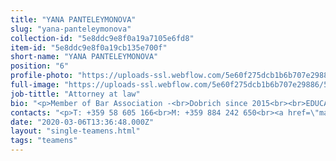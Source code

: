 ```yaml
---
title: "YANA PANTELEYMONOVA"
slug: "yana-panteleymonova"
collection-id: "5e8ddc9e8f0a19a7105e6fd8"
item-id: "5e8ddc9e8f0a19cb135e700f"
short-name: "YANA PANTELEYMONOVA"
position: "6"
profile-photo: "https://uploads-ssl.webflow.com/5e60f275dcb1b6b707e29886/5e60f2ef0168601b2f955afc_5e52e2af258ffe0a1a8cc7f9_5ca3925450cb2e38ea21f29b_Yana_Small.jpeg"
full-image: "https://uploads-ssl.webflow.com/5e60f275dcb1b6b707e29886/5e60f2ef016860d461955afd_5e52e2af258ffea8448cc7f8_5ca3925b50cb2e0ebb21f2a7_Yana.jpeg"
job-tittle: "Attorney at law"
bio: "<p>Member of Bar Association -<br>Dobrich since 2015<br>‍<br>EDUCATION:<br>'St. Kliment Ohridski' Sofia University<br>Graduated: in 2013<br>Acquired qualification: in 2014<br><br>PRACTICE&nbsp;AREAS:<br>Commercial and&nbsp;Company Law, Contractual Law, European Union Law, Enforcement proceedings, Procedural Representation in court and Arbitration. </p>"
contacts: "<p>T: +359 58 605 166<br>M: +359 884 242 650<br><a href=\"mailto:mincheva@kantora.bg\">MINCHEVA@KANTORA.BG</a><br>SKYPE:&nbsp;ADVOKAT_YANA_MINCHEVA</p>"
date: "2020-03-06T13:36:48.000Z"
layout: "single-teamens.html"
tags: "teamens"
---
```



